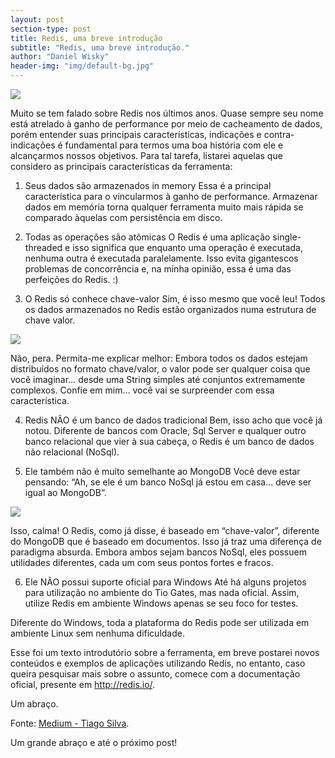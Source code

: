 ```yaml
---
layout: post
section-type: post
title: Redis, uma breve introdução
subtitle: "Redis, uma breve introdução."
author: "Daniel Wisky"
header-img: "img/default-bg.jpg"
---
```


<img src="https://cdn-images-1.medium.com/max/800/1*-k8uKbY8iAUxjNAaWwPMEA.png">

Muito se tem falado sobre Redis nos últimos anos. Quase sempre seu nome está atrelado à ganho de performance por meio de cacheamento de dados, porém entender suas principais características, indicações e contra-indicações é fundamental para termos uma boa história com ele e alcançarmos nossos objetivos. Para tal tarefa, listarei aquelas que considero as principais características da ferramenta:

1. Seus dados são armazenados in memory
Essa é a principal característica para o vincularmos à ganho de performance. Armazenar dados em memória torna qualquer ferramenta muito mais rápida se comparado àquelas com persistência em disco.

2. Todas as operações são atômicas
O Redis é uma aplicação single-threaded e isso significa que enquanto uma operação é executada, nenhuma outra é executada paralelamente. Isso evita gigantescos problemas de concorrência e, na minha opinião, essa é uma das perfeições do Redis. :)

3. O Redis só conhece chave-valor
Sim, é isso mesmo que você leu! Todos os dados armazenados no Redis estão organizados numa estrutura de chave valor.

<img src="https://cdn-images-1.medium.com/max/800/0*BtQKeVoZdwPTtdIF.jpg">

Não, pera. Permita-me explicar melhor: Embora todos os dados estejam distribuídos no formato chave/valor, o valor pode ser qualquer coisa que você imaginar… desde uma String simples até conjuntos extremamente complexos. Confie em mim… você vai se surpreender com essa característica.

4. Redis NÃO é um banco de dados tradicional
Bem, isso acho que você já notou. Diferente de bancos com Oracle, Sql Server e qualquer outro banco relacional que vier à sua cabeça, o Redis é um banco de dados não relacional (NoSql).

5. Ele também não é muito semelhante ao MongoDB
Você deve estar pensando: “Ah, se ele é um banco NoSql já estou em casa… deve ser igual ao MongoDB”.

<img src="https://cdn-images-1.medium.com/max/800/1*KSqpqaqxkZImuW3CiHyACQ.jpeg">

Isso, calma! O Redis, como já disse, é baseado em “chave-valor”, diferente do MongoDB que é baseado em documentos. Isso já traz uma diferença de paradigma absurda. Embora ambos sejam bancos NoSql, eles possuem utilidades diferentes, cada um com seus pontos fortes e fracos.

6. Ele NÃO possui suporte oficial para Windows
Até há alguns projetos para utilização no ambiente do Tio Gates, mas nada oficial. Assim, utilize Redis em ambiente Windows apenas se seu foco for testes.

Diferente do Windows, toda a plataforma do Redis pode ser utilizada em ambiente Linux sem nenhuma dificuldade.

Esse foi um texto introdutório sobre a ferramenta, em breve postarei novos conteúdos e exemplos de aplicações utilizando Redis, no entanto, caso queira pesquisar mais sobre o assunto, comece com a documentação oficial, presente em http://redis.io/.

Um abraço.

Fonte:
<a href="https://medium.com/@prog.tiago/redis-uma-breve-introdu%C3%A7%C3%A3o-9ea19e61b8d9" target="\_blank">Medium - Tiago Silva</a>.

Um grande abraço e até o próximo post!
